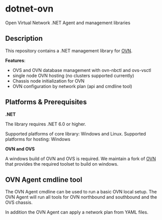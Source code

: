 # dotnet-ovn
Open Virtual Network .NET Agent and management libraries

## Description

This repository contains a .NET management library for [OVN](https://github.com/ovn-org/ovn).


**Features**:  
- OVS and OVN database management with ovn-nbctl and ovs-vsctl
- single node OVN hosting (no clusters supported currently)
- Chassis node initialization for OVN
- OVN configuration by network plan (api and cmdline tool)

## Platforms & Prerequisites

**.NET**

The library requires .NET 6.0 or higher.

Supported platforms of core library: Windows and Linux.
Supported platforms for hosting: Windows

**OVN and OVS**

A windows build of OVN and OVS is required. We maintain a fork of [OVN](https://github.com/dbosoft/ovn) that 
provides the required toolset to build on windows.



## OVN Agent cmdline tool

The OVN Agent cmdline can be used to run a basic OVN local setup. 
The OVN Agent will run all tools for OVN northbound and southbound and the OVS chassis. 

In addition the OVN Agent can apply a network plan from YAML files.

